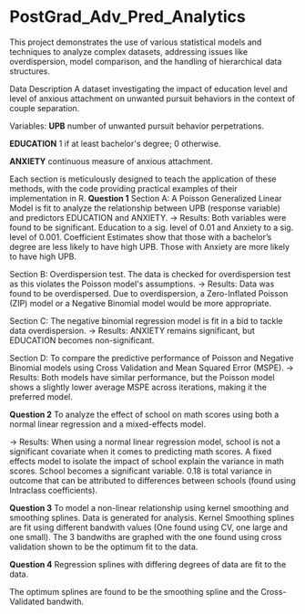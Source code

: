 # PostGrad_Adv_Pred_Analytics

This project demonstrates the use of various statistical models and techniques to analyze complex datasets, addressing issues like overdispersion, model comparison, and the handling of hierarchical data structures. 

Data Description
A dataset investigating the impact of education level and level of anxious attachment on unwanted pursuit behaviors in the context of couple separation.

Variables:
**UPB**
number of unwanted pursuit behavior perpetrations.

**EDUCATION**
1 if at least bachelor's degree; 0 otherwise.

**ANXIETY**
continuous measure of anxious attachment.

Each section is meticulously designed to teach the application of these methods, with the code providing practical examples of their implementation in R.
**Question 1**
Section A: A Poisson Generalized Linear Model is fit to analyze the relationship between UPB (response variable) and predictors EDUCATION and ANXIETY.
  -> Results: Both variables were found to be significant. Education to a sig. level of 0.01 and Anxiety to a sig. level of 0.001. 
              Coefficient Estimates show that those with a bachelor’s degree are less likely to have high UPB.
              Those with Anxiety are more likely to have high UPB.

Section B: Overdispersion test. The data is checked for overdispersion test as this violates the Poisson model's assumptions.
  -> Results: Data was found to be overdispersed. Due to overdispersion, a Zero-Inflated Poisson (ZIP) model or a Negative Binomial model would be more appropriate.

Section C: The negative binomial regression model is fit in a bid to tackle data overdispersion.
  -> Results: ANXIETY remains significant, but EDUCATION becomes non-significant.

Section D: To compare the predictive performance of Poisson and Negative Binomial models using Cross Validation and Mean Squared Error (MSPE).
  -> Results: Both models have similar performance, but the Poisson model shows a slightly lower average MSPE across iterations, making it the preferred model.

  **Question 2**
  To analyze the effect of school on math scores using both a normal linear regression and a mixed-effects model.

  -> Results: When using a normal linear regression model, school is not a significant covariate when it comes to predicting math scores.
              A fixed effects model to isolate the impact of school explain the variance in math scores. School becomes a significant variable. 
              0.18 is total variance in outcome that can be attributed to differences between schools (found using Intraclass coefficients). 

  **Question 3**
  To model a non-linear relationship using kernel smoothing and smoothing splines. 
  Data is generated for analysis. Kernel Smoothing splines are fit using different bandwith values (One found using CV, one large and one small).
  The 3 bandwiths are graphed with the one found using cross validation shown to be the optimum fit to the data.

  **Question 4**
  Regression splines with differing degrees of data are fit to the data. 

  The optimum splines are found to be the smoothing spline and the Cross-Validated bandwith.

  
